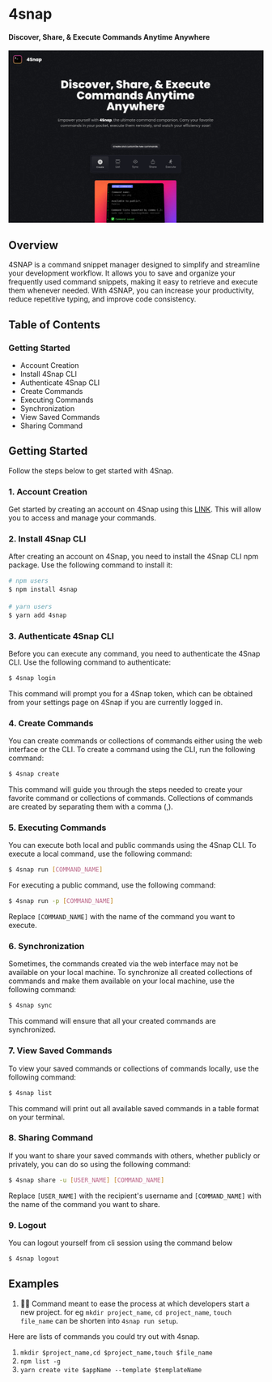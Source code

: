 # 4snap

#### Discover, Share, & Execute Commands Anytime Anywhere

![4snap image](https://raw.githubusercontent.com/Benrobo/4snap/main/packages/app/public/screenshots/4snap-bg.png)

## Overview

4SNAP is a command snippet manager designed to simplify and streamline your development workflow. It allows you to save and organize your frequently used command snippets, making it easy to retrieve and execute them whenever needed. With 4SNAP, you can increase your productivity, reduce repetitive typing, and improve code consistency.

## Table of Contents

### Getting Started

- Account Creation
- Install 4Snap CLI
- Authenticate 4Snap CLI
- Create Commands
- Executing Commands
- Synchronization
- View Saved Commands
- Sharing Command

## Getting Started

Follow the steps below to get started with 4Snap.

### 1. Account Creation

Get started by creating an account on 4Snap using this [LINK](https://4snapp.vercel.app/auth). This will allow you to access and manage your commands.

### 2. Install 4Snap CLI

After creating an account on 4Snap, you need to install the 4Snap CLI npm package. Use the following command to install it:

```sh
# npm users
$ npm install 4snap

# yarn users
$ yarn add 4snap
```

### 3. Authenticate 4Snap CLI

Before you can execute any command, you need to authenticate the 4Snap CLI. Use the following command to authenticate:

```sh
$ 4snap login
```

This command will prompt you for a 4Snap token, which can be obtained from your settings page on 4Snap if you are currently logged in.

### 4. Create Commands

You can create commands or collections of commands either using the web interface or the CLI. To create a command using the CLI, run the following command:

```sh
$ 4snap create
```

This command will guide you through the steps needed to create your favorite command or collections of commands. Collections of commands are created by separating them with a comma (,).

### 5. Executing Commands

You can execute both local and public commands using the 4Snap CLI. To execute a local command, use the following command:

```sh
$ 4snap run [COMMAND_NAME]
```

For executing a public command, use the following command:

```sh
$ 4snap run -p [COMMAND_NAME]
```

Replace `[COMMAND_NAME]` with the name of the command you want to execute.

### 6. Synchronization

Sometimes, the commands created via the web interface may not be available on your local machine. To synchronize all created collections of commands and make them available on your local machine, use the following command:

```sh
$ 4snap sync
```

This command will ensure that all your created commands are synchronized.

### 7. View Saved Commands

To view your saved commands or collections of commands locally, use the following command:

```sh
$ 4snap list
```

This command will print out all available saved commands in a table format on your terminal.

### 8. Sharing Command

If you want to share your saved commands with others, whether publicly or privately, you can do so using the following command:

```sh
$ 4snap share -u [USER_NAME] [COMMAND_NAME]
```

Replace `[USER_NAME]` with the recipient's username and `[COMMAND_NAME]` with the name of the command you want to share.

### 9. Logout

You can logout yourself from cli session using the command below

```sh
$ 4snap logout
```

## Examples

1. 👷🏻
   Command meant to ease the process at which developers start a new project. for eg `mkdir project_name`, `cd project_name`, `touch file_name` can be shorten into `4snap run setup`.

Here are lists of commands you could try out with 4snap.

1. `mkdir $project_name,cd $project_name,touch $file_name`
2. `npm list -g`
3. `yarn create vite $appName --template $templateName`
